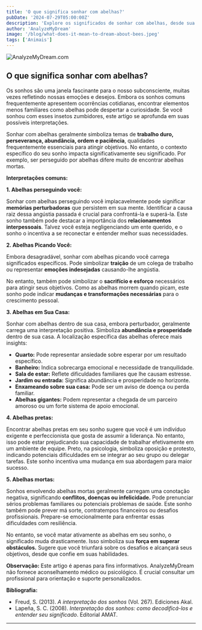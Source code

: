 ```yaml
---
title: 'O que significa sonhar com abelhas?'
pubDate: '2024-07-29T05:00:00Z'
description: 'Explore os significados de sonhar com abelhas, desde sua relação com o trabalho e a abundância até os possíveis aspectos negativos que elas podem indicar.'
author: 'AnalyzeMyDream'
image: '/blog/what-does-it-mean-to-dream-about-bees.jpeg'
tags: ['Animais']
---
```


![AnalyzeMyDream.com](/blog/what-does-it-mean-to-dream-about-bees.jpeg)

## O que significa sonhar com abelhas?

Os sonhos são uma janela fascinante para o nosso subconsciente, muitas vezes refletindo nossas emoções e desejos. Embora os sonhos comuns frequentemente apresentem ocorrências cotidianas, encontrar elementos menos familiares como abelhas pode despertar a curiosidade. Se você sonhou com esses insetos zumbidores, este artigo se aprofunda em suas possíveis interpretações.

Sonhar com abelhas geralmente simboliza temas de **trabalho duro, perseverança, abundância, ordem e paciência**, qualidades frequentemente essenciais para atingir objetivos. No entanto, o contexto específico do seu sonho impacta significativamente seu significado. Por exemplo, ser perseguido por abelhas difere muito de encontrar abelhas mortas.

**Interpretações comuns:**

**1. Abelhas perseguindo você:**

Sonhar com abelhas perseguindo você implacavelmente pode significar **memórias perturbadoras** que persistem em sua mente. Identificar a causa raiz dessa angústia passada é crucial para confrontá-la e superá-la. Este sonho também pode destacar a importância dos **relacionamentos interpessoais**. Talvez você esteja negligenciando um ente querido, e o sonho o incentiva a se reconectar e entender melhor suas necessidades.

**2. Abelhas Picando Você:**

Embora desagradável, sonhar com abelhas picando você carrega significados específicos. Pode simbolizar **traição** de um colega de trabalho ou representar **emoções indesejadas** causando-lhe angústia. 

No entanto, também pode simbolizar o **sacrifício e esforço** necessários para atingir seus objetivos. Como as abelhas morrem quando picam, este sonho pode indicar **mudanças e transformações necessárias** para o crescimento pessoal.

**3. Abelhas em Sua Casa:**

Sonhar com abelhas dentro de sua casa, embora perturbador, geralmente carrega uma interpretação positiva. Simboliza **abundância e prosperidade** dentro de sua casa. A localização específica das abelhas oferece mais insights:

- **Quarto:** Pode representar ansiedade sobre esperar por um resultado específico.
- **Banheiro:** Indica sobrecarga emocional e necessidade de tranquilidade.
- **Sala de estar:** Reflete dificuldades familiares que lhe causam estresse.
- **Jardim ou entrada:** Significa abundância e prosperidade no horizonte.
- **Enxameando sobre sua casa:** Pode ser um aviso de doença ou perda familiar.
- **Abelhas gigantes:** Podem representar a chegada de um parceiro amoroso ou um forte sistema de apoio emocional.

**4. Abelhas pretas:**

Encontrar abelhas pretas em seu sonho sugere que você é um indivíduo exigente e perfeccionista que gosta de assumir a liderança. No entanto, isso pode estar prejudicando sua capacidade de trabalhar efetivamente em um ambiente de equipe. Preto, na psicologia, simboliza oposição e protesto, indicando potenciais dificuldades em se integrar ao seu grupo ou delegar tarefas. Este sonho incentiva uma mudança em sua abordagem para maior sucesso.

**5. Abelhas mortas:**

Sonhos envolvendo abelhas mortas geralmente carregam uma conotação negativa, significando **conflitos, doenças ou infelicidade.** Pode prenunciar sérios problemas familiares ou potenciais problemas de saúde. Este sonho também pode prever má sorte, contratempos financeiros ou desafios profissionais. Prepare-se emocionalmente para enfrentar essas dificuldades com resiliência.

No entanto, se você matar ativamente as abelhas em seu sonho, o significado muda drasticamente. Isso simboliza sua **força em superar obstáculos.** Sugere que você triunfará sobre os desafios e alcançará seus objetivos, desde que confie em suas habilidades.

**Observação:** Este artigo é apenas para fins informativos. AnalyzeMyDream não fornece aconselhamento médico ou psicológico. É crucial consultar um profissional para orientação e suporte personalizados.

**Bibliografia:**

* Freud, S. (2013). *A interpretação dos sonhos* (Vol. 267). Ediciones Akal.
* Lapeña, S. C. (2008). *Interpretação dos sonhos: como decodificá-los e entender seu significado*. Editorial AMAT.

---